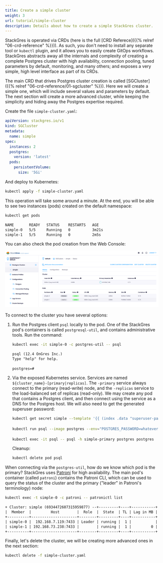 ```yaml
---
title: Create a simple cluster
weight: 3
url: tutorial/simple-cluster
description: Details about how to create a simple StackGres cluster.
---
```


StackGres is operated via CRDs (here is the full [CRD Referece]({{% relref "06-crd-reference" %}})). As such, you don't
need to install any separate tool or `kubectl` plugin, and it allows you to easily create GitOps workflows. StackGres
abstracts away all the internals and complexity of creating a complete Postgres cluster with high availability,
connection pooling, tuned parameters by default, monitoring, and many others; and exposes a very simple, high level
interface as part of its CRDs.

The main CRD that drives Postgres cluster creation is called
[SGCluster]({{% relref "06-crd-reference/01-sgcluster" %}}). Here we will create a simple one, which will
include several values and parameters by default. The next section will create a more advanced cluster, while keeping
the simplicity and hiding away the Postgres expertise required.

Create the file `simple-cluster.yaml`:

```yaml
apiVersion: stackgres.io/v1
kind: SGCluster
metadata:
  name: simple
spec:
  instances: 2
  postgres:
    version: 'latest'
  pods:
    persistentVolume:
      size: '5Gi'
```

And deploy to Kubernetes:

```bash
kubectl apply -f simple-cluster.yaml
```

This operation will take some around a minute. At the end, you will be able to see two instances (pods) created on the
default namespace:

```bash
kubectl get pods
```

```plain
NAME       READY   STATUS    RESTARTS   AGE
simple-0   5/5     Running   0          3m21s
simple-1   5/5     Running   0          2m5s
```

You can also check the pod creation from the Web Console:

![Simple Cluster](simple-cluster.png "Simple Cluster")

To connect to the cluster you have several options:

1. Run the Postgres client `psql` locally to the pod. One of the StackGres pod's containers is called `postgresql-util`,
and contains administrative tools. Run the command:

    ```bash
    kubectl exec -it simple-0 -c postgres-util -- psql
    ```

    ```plain
    psql (12.4 OnGres Inc.)
    Type "help" for help.

    postgres=#
    ```

1. Via the exposed Kubernetes service. Services are named `${cluster_name}-[primary|replicas]`. The `-primary` service
always connect to the primary (read-write) node, and the `-replicas` service to the load-balanced set of replicas
(read-only). We may create any pod that contains a Postgres client, and then connect using the service as a DNS for the
Postgres host. We will also need to get the generated superuser password:

    ```bash
    kubectl get secret simple --template '{{ (index .data "superuser-password" | base64decode) }}'

    kubectl run psql --image postgres --env="POSTGRES_PASSWORD=whatever"

    kubectl exec -it psql -- psql -h simple-primary postgres postgres
    ```

    Cleanup:

    ```bash
    kubectl delete pod psql
    ```

When connecting via the `postgres-util`, how do we know which pod is the primary? StackGres uses
[Patroni](https://github.com/zalando/patroni) for high availability. The main pod's container (called `patroni`)
contains the Patroni CLI, which can be used to query the status of the cluster and the primary ("leader" in Patroni's
terminology) node:

```bash
kubectl exec -t simple-0 -c patroni -- patronictl list
```

```plain
+ Cluster: simple (6934472607315959877) --+---------+----+-----------+
|  Member  |         Host        |  Role  |  State  | TL | Lag in MB |
+----------+---------------------+--------+---------+----+-----------+
| simple-0 |  192.168.7.119:7433 | Leader | running |  1 |           |
| simple-1 | 192.168.73.238:7433 |        | running |  1 |         0 |
+----------+---------------------+--------+---------+----+-----------+
```

Finally, let's delete the cluster, we will be creating more advanced ones in the next section:

```bash
kubectl delete -f simple-cluster.yaml
```
